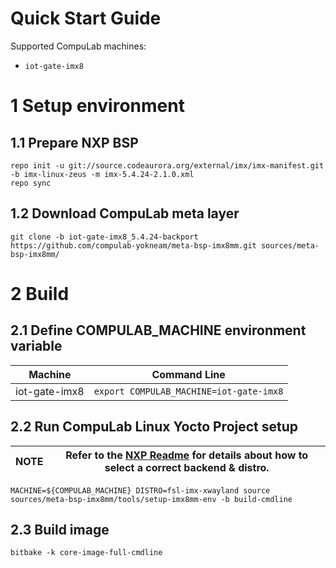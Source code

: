 # Quick Start Guide

Supported CompuLab machines:
* `iot-gate-imx8`

# 1 Setup environment
## 1.1 Prepare NXP BSP
```
repo init -u git://source.codeaurora.org/external/imx/imx-manifest.git -b imx-linux-zeus -m imx-5.4.24-2.1.0.xml
repo sync
```
## 1.2 Download CompuLab meta layer
```
git clone -b iot-gate-imx8_5.4.24-backport https://github.com/compulab-yokneam/meta-bsp-imx8mm.git sources/meta-bsp-imx8mm/
```

# 2 Build
## 2.1 Define COMPULAB_MACHINE environment variable
|Machine|Command Line|
|---|---|
|iot-gate-imx8|```export COMPULAB_MACHINE=iot-gate-imx8```

## 2.2 Run CompuLab Linux Yocto Project setup
|NOTE|Refer to the [NXP Readme](https://source.codeaurora.org/external/imx/meta-imx/tree/README?h=zeus-5.4.24-2.1.0) for details about how to select a correct backend & distro.|
|---|---|
```
MACHINE=${COMPULAB_MACHINE} DISTRO=fsl-imx-xwayland source sources/meta-bsp-imx8mm/tools/setup-imx8mm-env -b build-cmdline
```
## 2.3 Build image
```
bitbake -k core-image-full-cmdline
```
